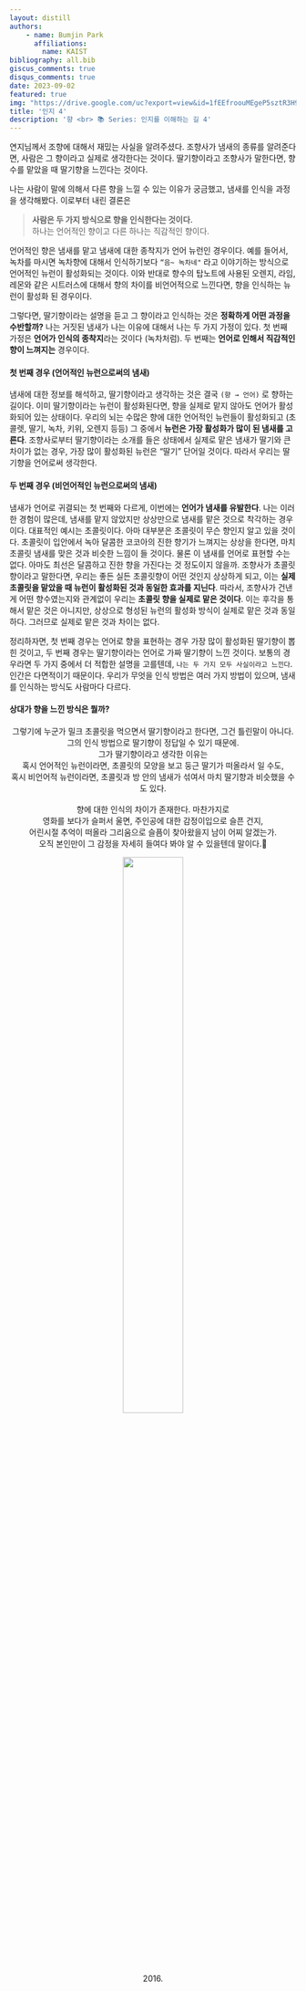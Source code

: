 ```yaml
---
layout: distill
authors: 
    - name: Bumjin Park
      affiliations:
        name: KAIST
bibliography: all.bib
giscus_comments: true
disqus_comments: true
date: 2023-09-02
featured: true
img: "https://drive.google.com/uc?export=view&id=1fEEfroouMEgeP5sztR3H9fuA5kEM9xuL"
title: '인지 4'
description: '향 <br> 📚 Series: 인지를 이해하는 길 4' 
---
```


연지님께서 조향에 대해서 재밌는 사실을 알려주셨다. 
조향사가 냄새의 종류를 알려준다면, 사람은 그 향이라고 실제로 생각한다는 것이다. 
딸기향이라고 조향사가 말한다면, 향수를 맡았을 때 딸기향을 느낀다는 것이다. 

나는 사람이 말에 의해서 다른 향을 느낄 수 있는 이유가 궁금했고, 냄새를 인식을 과정을 생각해봤다. 이로부터 내린 결론은 

> **사람은 두 가지 방식으로 향을 인식한다는 것이다.** <br> 하나는 언어적인 향이고 다른 하나는 직감적인 향이다. 

언어적인 향은 냄새를 맡고 냄새에 대한 종착지가 언어 뉴런인 경우이다. 
예를 들어서, 녹차를 마시면 녹차향에 대해서 인식하기보다 `“음~ 녹차네"` 라고 이야기하는 방식으로 언어적인 뉴런이 활성화되는 것이다. 
이와 반대로 향수의 탑노트에 사용된 오렌지, 라임, 레몬와 같은 시트러스에 대해서 향의 차이를 비언어적으로 느낀다면, 향을 인식하는 뉴런이 활성화 된 경우이다.  

그렇다면, 딸기향이라는 설명을 듣고 그 향이라고 인식하는 것은 **정확하게 어떤 과정을 수반할까?** 
나는 거짓된 냄새가 나는 이유에 대해서 나는 두 가지 가정이 있다. 첫 번째 가정은 **언어가 인식의 종착지**라는 것이다 (녹차처럼). 두 번째는 **언어로 인해서 직감적인 향이 느껴지는** 경우이다. 

#### 첫 번째 경우 (언어적인 뉴런으로써의 냄새) 

냄새에 대한 정보를 해석하고, 딸기향이라고 생각하는 것은 결국 `(향 → 언어)` 로 향하는 길이다. 이미 딸기향이라는 뉴런이 활성화된다면, 향을 실제로 맡지 않아도 언어가 활성화되어 있는 상태이다. 우리의 뇌는 수많은 향에 대한 언어적인 뉴런들이 활성화되고 (초콜렛, 딸기, 녹차, 키위, 오렌지 등등) 그 중에서 **뉴런은 가장 활성화가 많이 된 냄새를 고른다**. 조향사로부터 딸기향이라는 소개를 들은 상태에서 실제로 맡은 냄새가 딸기와 큰 차이가 없는 경우, 가장 많이 활성화된 뉴런은 “딸기” 단어일 것이다. 따라서 우리는 딸기향을 언어로써 생각한다. 

#### 두 번째 경우 (비언어적인 뉴런으로써의 냄새)

냄새가 언어로 귀결되는 첫 번째와 다르게, 이번에는 **언어가 냄새를 유발한다**. 나는 이러한 경험이 많은데, 냄새를 맡지 않았지만 상상만으로 냄새를 맡은 것으로 착각하는 경우이다. 대표적인 예시는 초콜릿이다. 아마 대부분은 초콜릿이 무슨 향인지 알고 있을 것이다. 초콜릿이 입안에서 녹아 달콤한 코코아의 진한 향기가 느껴지는 상상을 한다면, 마치 초콜릿 냄새를 맞은 것과 비슷한 느낌이 들 것이다. 물론 이 냄새를 언어로 표현할 수는 없다. 아마도 최선은 달콤하고 진한 향을 가진다는 것 정도이지 않을까. 조향사가 초콜릿 향이라고 말한다면, 우리는 좋든 실든 초콜릿향이 어떤 것인지 상상하게 되고, 이는 **실제 초콜릿을 맡았을 때 뉴런이 활성화된 것과 동일한 효과를 지닌다**. 따라서, 조향사가 건낸 게 어떤 향수였는지와 관계없이 우리는 **초콜릿 향을 실제로 맡은 것이다**. 
이는 후각을 통해서 맡은 것은 아니지만, 상상으로 형성된 뉴런의 활성화 방식이 실제로 맡은 것과 동일하다. 그러므로 실제로 맡은 것과 차이는 없다. 

정리하자면, 첫 번째 경우는 언어로 향을 표현하는 경우 가장 많이 활성화된 딸기향이 뽑힌 것이고, 두 번째 경우는 딸기향이라는 언어로 가짜 딸기향이 느낀 것이다. 
보통의 경우라면 두 가지 중에서 더 적합한 설명을 고를텐데, `나는 두 가지 모두 사실이라고 느낀다`. 인간은 다면적이기 때문이다. 우리가 무엇을 인식 방법은 여러 가지 방법이 있으며, 냄새를 인식하는 방식도 사람마다 다르다. 

#### 상대가 향을 느낀 방식은 뭘까?

<center>
<p markdown="1">
그렇기에 누군가 밀크 초콜릿을 먹으면서 딸기향이라고 한다면, 그건 틀린말이 아니다.  <br>
그의 인식 방법으로 딸기향이 정답일 수 있기 때문에.  
 <br>
그가 딸기향이라고 생각한 이유는  <br>
혹시 언어적인 뉴런이라면, 초콜릿의 모양을 보고 둥근 딸기가 떠올라서 일 수도, <br>
혹시 비언어적 뉴런이라면, 초콜릿과 방 안의 냄새가 섞여서 마치 딸기향과 비슷했을 수도 있다. <br>
<br>
향에 대한 인식의 차이가 존재한다. 마찬가지로 <br>
영화를 보다가 슬퍼서 울면, 주인공에 대한  감정이입으로 슬픈 건지, <br> 어린시절 추억이 떠올라 그리움으로 슬픔이 찾아왔을지 남이 어찌 알겠는가. <br> 오직 본인만이 그 감정을 자세히 들여다 봐야 알 수 있을텐데 말이다.👀 <br>
</p>
</center>

<center>
<figure style="margin-bottom:0.5rem;">
<img src="https://drive.google.com/uc?export=view&id=1uHxz51b9DXNXOka_oytLMMzNQKlCq5D3" style='width:50%'>
</figure>
<figcaption>
2016.  
</figcaption>
</center>
